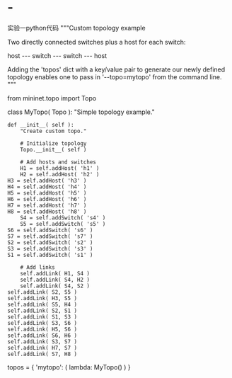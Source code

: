 # -
实验一python代码
"""Custom topology example

Two directly connected switches plus a host for each switch:

   host --- switch --- switch --- host

Adding the 'topos' dict with a key/value pair to generate our newly defined
topology enables one to pass in '--topo=mytopo' from the command line.
"""

from mininet.topo import Topo

class MyTopo( Topo ):
    "Simple topology example."

    def __init__( self ):
        "Create custom topo."

        # Initialize topology
        Topo.__init__( self )

        # Add hosts and switches
        H1 = self.addHost( 'h1' )
        H2 = self.addHost( 'h2' )
	H3 = self.addHost( 'h3' )
	H4 = self.addHost( 'h4' )
	H5 = self.addHost( 'h5' )
	H6 = self.addHost( 'h6' )
	H7 = self.addHost( 'h7' )
	H8 = self.addHost( 'h8' )
        S4 = self.addSwitch( 's4' )
        S5 = self.addSwitch( 's5' )
	S6 = self.addSwitch( 's6' )
	S7 = self.addSwitch( 's7' )
	S2 = self.addSwitch( 's2' )
	S3 = self.addSwitch( 's3' )
	S1 = self.addSwitch( 's1' )

        # Add links
        self.addLink( H1, S4 )
        self.addLink( S4, H2 )
        self.addLink( S4, S2 )
	self.addLink( S2, S5 )
	self.addLink( H3, S5 )
	self.addLink( S5, H4 )
	self.addLink( S2, S1 )
	self.addLink( S1, S3 )
	self.addLink( S3, S6 )
	self.addLink( H5, S6 )
	self.addLink( S6, H6 )
	self.addLink( S3, S7 )
	self.addLink( H7, S7 )
	self.addLink( S7, H8 )
topos = { 'mytopo': ( lambda: MyTopo() ) }
